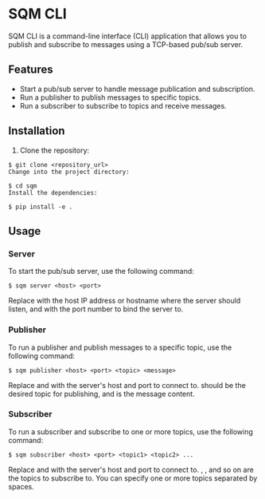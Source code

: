 # SQM CLI

SQM CLI is a command-line interface (CLI) application that allows you to publish and subscribe to messages using a TCP-based pub/sub server.

## Features

- Start a pub/sub server to handle message publication and subscription.
- Run a publisher to publish messages to specific topics.
- Run a subscriber to subscribe to topics and receive messages.

## Installation

1. Clone the repository:

```shell
$ git clone <repository_url>
Change into the project directory:

$ cd sqm
Install the dependencies:

$ pip install -e .
```

## Usage

### Server

To start the pub/sub server, use the following command:

```shell
$ sqm server <host> <port>
```

Replace <host> with the host IP address or hostname where the server should listen, and <port> with the port number to bind the server to.

### Publisher

To run a publisher and publish messages to a specific topic, use the following command:

```shell
$ sqm publisher <host> <port> <topic> <message>
```

Replace <host> and <port> with the server's host and port to connect to. <topic> should be the desired topic for publishing, and <message> is the message content.

### Subscriber

To run a subscriber and subscribe to one or more topics, use the following command:

```shell
$ sqm subscriber <host> <port> <topic1> <topic2> ...
```

Replace <host> and <port> with the server's host and port to connect to. <topic1>, <topic2>, and so on are the topics to subscribe to. You can specify one or more topics separated by spaces.
